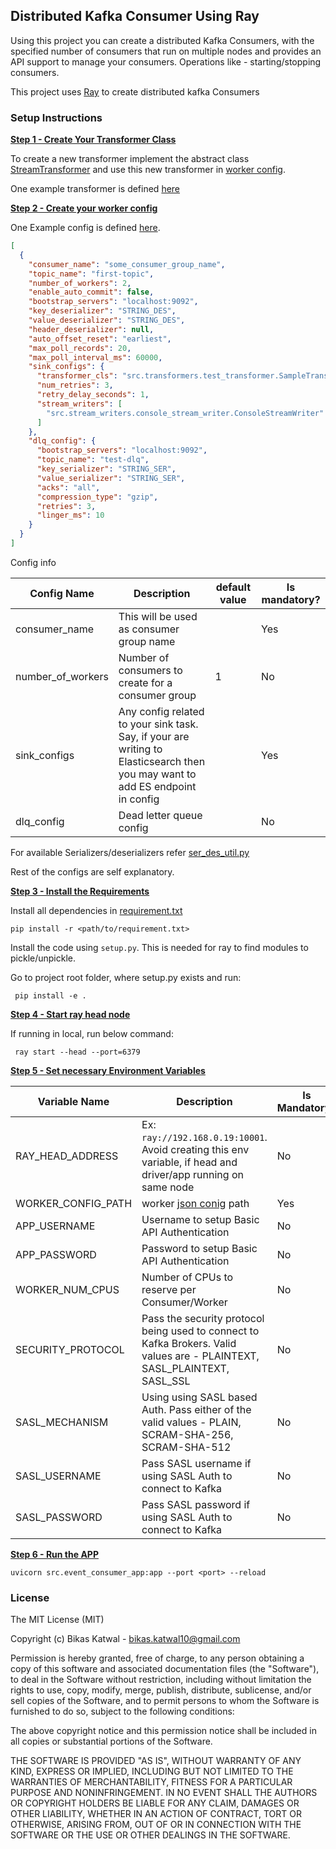 ## Distributed Kafka Consumer Using Ray
Using this project you can create a distributed Kafka Consumers, with the specified number of 
consumers that run on multiple nodes and provides an API support to manage your consumers. 
Operations like - starting/stopping
consumers.

This project uses [Ray](https://docs.ray.io/) to create distributed kafka Consumers

### Setup Instructions

**<ins>Step 1 - Create Your Transformer Class</ins>**

To create a new transformer implement the abstract class [StreamTransformer](https://github.com/bkatwal/distributed-kafka-consumer-python/blob/main/src/transformers/transformer.py) and use 
this new transformer in [worker config](https://github.com/bkatwal/distributed-kafka-consumer-python/blob/main/src/config/consumer_config.json).

One example transformer is defined [here](https://github.com/bkatwal/distributed-kafka-consumer-python/blob/main/src/transformers/test_transformer.py)

**<ins>Step 2 - Create your worker config</ins>**

One Example config is defined [here](https://github.com/bkatwal/distributed-kafka-consumer-python/blob/main/src/config/consumer_config.json). 
```json
[
  {
    "consumer_name": "some_consumer_group_name",
    "topic_name": "first-topic",
    "number_of_workers": 2,
    "enable_auto_commit": false,
    "bootstrap_servers": "localhost:9092",
    "key_deserializer": "STRING_DES",
    "value_deserializer": "STRING_DES",
    "header_deserializer": null,
    "auto_offset_reset": "earliest",
    "max_poll_records": 20,
    "max_poll_interval_ms": 60000,
    "sink_configs": {
      "transformer_cls": "src.transformers.test_transformer.SampleTransformer",
      "num_retries": 3,
      "retry_delay_seconds": 1,
      "stream_writers": [
        "src.stream_writers.console_stream_writer.ConsoleStreamWriter"
      ]
    },
    "dlq_config": {
      "bootstrap_servers": "localhost:9092",
      "topic_name": "test-dlq",
      "key_serializer": "STRING_SER",
      "value_serializer": "STRING_SER",
      "acks": "all",
      "compression_type": "gzip",
      "retries": 3,
      "linger_ms": 10
    }
  }
]

```

Config info

Config Name|Description|default value|Is mandatory?|
-----------|-----------|------------|--------------|
consumer_name|This will be used as consumer group name| |Yes
number_of_workers|Number of consumers to create for a consumer group|1|No
sink_configs|Any config related to your sink task. Say, if your are writing to Elasticsearch then you may want to add ES endpoint in config| |Yes
dlq_config|Dead letter queue config| |No
For available Serializers/deserializers refer [ser_des_util.py](https://github.com/bkatwal/distributed-kafka-consumer-python/blob/main/src/kafka_core/ser_des_util.py)

Rest of the configs are self explanatory. 

**<ins>Step 3 - Install the Requirements</ins>**

Install all dependencies in [requirement.txt](https://github.com/bkatwal/distributed-kafka-consumer-python/blob/main/requirements.txt)
```shell
pip install -r <path/to/requirement.txt>
```

Install the code using `setup.py`.
This is needed for ray to find modules to pickle/unpickle.

Go to project root folder, where setup.py exists and run:
```shell
 pip install -e .
```

**<ins>Step 4 - Start ray head node</ins>**

If running in local, run below command:
```shell
 ray start --head --port=6379
```


**<ins>Step 5 - Set necessary Environment Variables</ins>**

Variable Name|Description|Is Mandatory?|Default Value|
-------------|------------|------------|-------------|
RAY_HEAD_ADDRESS|Ex: `ray://192.168.0.19:10001`. Avoid creating this env variable, if head and driver/app running on same node|No|auto|
WORKER_CONFIG_PATH|worker [json conig](https://github.com/bkatwal/distributed-kafka-consumer-python/blob/main/src/config/consumer_config.json) path|Yes||
APP_USERNAME|Username to setup Basic API Authentication|No|admin|
APP_PASSWORD|Password to setup Basic API Authentication|No|admin|
WORKER_NUM_CPUS|Number of CPUs to reserve per Consumer/Worker|No|0.25|
SECURITY_PROTOCOL|Pass the security protocol being used to connect to Kafka Brokers. Valid values are - PLAINTEXT, SASL_PLAINTEXT, SASL_SSL|No|None|
SASL_MECHANISM|Using using SASL based Auth. Pass either of the valid values - PLAIN, SCRAM-SHA-256, SCRAM-SHA-512|No|None|
SASL_USERNAME|Pass SASL username if using SASL Auth to connect to Kafka|No|None|
SASL_PASSWORD|Pass SASL password if using SASL Auth to connect to Kafka|No|None


**<ins>Step 6 - Run the APP</ins>**
```shell
uvicorn src.event_consumer_app:app --port <port> --reload
```

### License

The MIT License (MIT)

Copyright (c) Bikas Katwal - bikas.katwal10@gmail.com

Permission is hereby granted, free of charge, to any person obtaining a copy of this software and
associated documentation files (the "Software"), to deal in the Software without restriction,
including without limitation the rights to use, copy, modify, merge, publish, distribute,
sublicense, and/or sell copies of the Software, and to permit persons to whom the Software is
furnished to do so, subject to the following conditions:

The above copyright notice and this permission notice shall be included in all copies or substantial
portions of the Software.

THE SOFTWARE IS PROVIDED "AS IS", WITHOUT WARRANTY OF ANY KIND, EXPRESS OR IMPLIED, INCLUDING BUT
NOT LIMITED TO THE WARRANTIES OF MERCHANTABILITY, FITNESS FOR A PARTICULAR PURPOSE AND
NONINFRINGEMENT. IN NO EVENT SHALL THE AUTHORS OR COPYRIGHT HOLDERS BE LIABLE FOR ANY CLAIM, DAMAGES
OR OTHER LIABILITY, WHETHER IN AN ACTION OF CONTRACT, TORT OR OTHERWISE, ARISING FROM, OUT OF OR IN
CONNECTION WITH THE SOFTWARE OR THE USE OR OTHER DEALINGS IN THE SOFTWARE.




